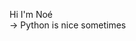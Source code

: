 Hi I'm Noé                                                                                                                                                                                                                                                                       
-> Python is nice sometimes
